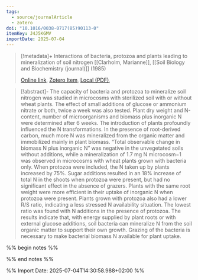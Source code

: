 ```yaml
---
tags:
  - source/journalArticle
  - zotero
doi: "10.1016/0038-0717(85)90113-0"
itemKey: J4J5KGMV
importDate: 2025-07-04
---
```

>[!metadata]+
> Interactions of bacteria, protozoa and plants leading to mineralization of soil nitrogen
> [[Clarholm, Marianne]], 
> [[Soil Biology and Biochemistry (journal)]] (1985)
> 
> [Online link](https://www.sciencedirect.com/science/article/pii/0038071785901130), [Zotero Item](zotero://select/library/items/J4J5KGMV), [Local (PDF)](file://C:/Users/aburg/Documents/references/zotero/storage/IRAQ9AWE/Clarholm1985_Interactionsbacteria.pdf), 

>[!abstract]-
>The capacity of bacteria and protozoa to mineralize soil nitrogen was studied in microcosms with sterilized soil with or without wheat plants. The effect of small additions of glucose or ammonium nitrate or both, twice a week was also tested. Plant dry weight and N-content, number of microorganisms and biomass plus inorganic N were determined after 6 weeks. The introduction of plants profoundly influenced the N transformations. In the presence of root-derived carbon, much more N was mineralized from the organic matter and immobilized mainly in plant biomass. “Total observable change in biomass N plus inorganic N” was negative in the unvegetated soils without additions, while a mineralization of 1.7 mg N microcosm−1 was observed in microcosms with wheat plants grown with bacteria only. When protozoa were included, the N taken up by plants increased by 75%. Sugar additions resulted in an 18% increase of total N in the shoots when protozoa were present, but had no significant effect in the absence of grazers. Plants with the same root weight were more efficient in their uptake of inorganic N when protozoa were present. Plants grown with protozoa also had a lower R/S ratio, indicating a less stressed N availability situation. The lowest ratio was found with N additions in the presence of protozoa. The results indicate that, with energy supplied by plant roots or with external glucose additions, soil bacteria can mineralize N from the soil organic matter to support their own growth. Grazing of the bacteria is necessary to make bacterial biomass N available for plant uptake.

%% begin notes %%

%% end notes %%

%% Import Date: 2025-07-04T14:30:58.988+02:00 %%
